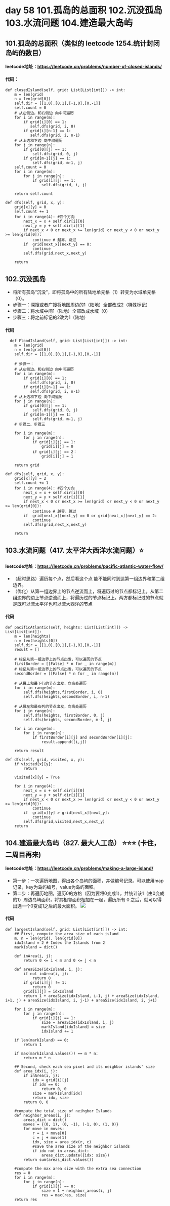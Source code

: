# day 58 101.孤岛的总面积 102.沉没孤岛 103.水流问题 104.建造最大岛屿

## 101.孤岛的总面积（类似的 leetcode 1254.统计封闭岛屿的数目）
#### leetcode地址：https://leetcode.cn/problems/number-of-closed-islands/
#### 代码：
    def closedIsland(self, grid: List[List[int]]) -> int:
        m = len(grid)
        n = len(grid[0])
        self.dir = [[1,0],[0,1],[-1,0],[0,-1]]
        self.count = 0
        # 从左侧边，和右侧边 向中间遍历
        for i in range(m):
            if grid[i][0] == 1:
               self.dfs(grid, i, 0)
            if grid[i][n-1] == 1:
               self.dfs(grid, i, n-1)
        # 从上边和下边 向中间遍历
        for j in range(n):
            if grid[0][j] == 1:
                self.dfs(grid, 0, j)
            if grid[m-1][j] == 1:
                self.dfs(grid, m-1, j)
        self.count = 0
        for i in range(m):
            for j in range(n):
                if grid[i][j] == 1:
                    self.dfs(grid, i, j)
    
        return self.count

    def dfs(self, grid, x, y):
        grid[x][y] = 0
        self.count += 1
        for i in range(4): #四个方向
            next_x = x + self.dir[i][0]
            next_y = y + self.dir[i][1]
            if next_x < 0 or next_x >= len(grid) or next_y < 0 or next_y >= len(grid[0]):
                continue # 越界，跳过
            if  grid[next_x][next_y] == 0:
                continue
            self.dfs(grid,next_x,next_y)   

        return       
## 102.沉没孤岛
- 将所有孤岛“沉没”，即将孤岛中的所有陆地单元格（1）转变为水域单元格（0）。
- 步骤一：深搜或者广搜将地图周边的1（陆地）全部改成2（特殊标记）
- 步骤二：将水域中间1（陆地）全部改成水域（0）
- 步骤三：将之前标记的2改为1（陆地）
#### 代码
      def FloodIsland(self, grid: List[List[int]]) -> int:
        m = len(grid)
        n = len(grid[0])
        self.dir = [[1,0],[0,1],[-1,0],[0,-1]]

        # 步骤一：
        # 从左侧边，和右侧边 向中间遍历
        for i in range(m):
            if grid[i][0] == 1:
               self.dfs(grid, i, 0)
            if grid[i][n-1] == 1:
               self.dfs(grid, i, n-1)
        # 从上边和下边 向中间遍历
        for j in range(n):
            if grid[0][j] == 1:
                self.dfs(grid, 0, j)
            if grid[m-1][j] == 1:
                self.dfs(grid, m-1, j)
        # 步骤二、步骤三

        for i in range(m):
            for j in range(n):
                if grid[i][j] == 1:
                    grid[i][j] = 0
                if grid[i][j] == 2：
                    grid[i][j] = 1
    
        return grid

    def dfs(self, grid, x, y):
        grid[x][y] = 2
        self.count += 1
        for i in range(4): #四个方向
            next_x = x + self.dir[i][0]
            next_y = y + self.dir[i][1]
            if next_x < 0 or next_x >= len(grid) or next_y < 0 or next_y >= len(grid[0]):
                continue # 越界，跳过
            if  grid[next_x][next_y] == 0 or grid[next_x][next_y] == 2:
                continue
            self.dfs(grid,next_x,next_y)   

        return  

## 103.水流问题（417. 太平洋大西洋水流问题）⭐
#### leetcode地址：https://leetcode.cn/problems/pacific-atlantic-water-flow/
- （超时思路）遍历每个点，然后看这个点 能不能同时到达第一组边界和第二组边界。
- （优化）从第一组边界上的节点逆流而上，将遍历过的节点都标记上。从第二组边界的边上节点逆流而上，将遍历过的节点标记上。两方都标记过的节点就是既可以流太平洋也可以流大西洋的节点
#### 代码
    def pacificAtlantic(self, heights: List[List[int]]) -> List[List[int]]:
        m = len(heights)
        n = len(heights[0])
        self.dir = [[1,0],[0,1],[-1,0],[0,-1]]
        result = []

        # 标记从第一组边界上的节点出发，可以遍历的节点
        firstBorder = [[False] * n for _ in range(m)]
        # 标记从第一组边界上的节点出发，可以遍历的节点
        secondBorder = [[False] * n for _ in range(m)]

        # 从最上和最下行的节点出发，向高处遍历
        for i in range(m):
            self.dfs(heights,firstBorder, i, 0)
            self.dfs(heights,secondBorder, i, n-1)

        # 从最左和最右列的节点出发，向高处遍历
        for j in range(n):
            self.dfs(heights, firstBorder, 0, j)
            self.dfs(heights, secondBorder, m-1, j)

        for i in range(m):
            for j in range(n):
                if firstBorder[i][j] and secondBorder[i][j]:
                    result.append([i,j])
        
        return result
    
    def dfs(self, grid, visited, x, y):
        if visited[x][y]:
            return 
        
        visited[x][y] = True

        for i in range(4):
            next_x = x + self.dir[i][0]
            next_y = y + self.dir[i][1]
            if next_x < 0 or next_x >= len(grid) or next_y < 0 or next_y >= len(grid[0]):
                continue 
            if  grid[x][y] > grid[next_x][next_y]:
                continue
            self.dfs(grid,visited,next_x,next_y)   
        return

## 104.建造最大岛屿（827. 最大人工岛） ⭐⭐⭐ (卡住，二周目再来)
#### leetcode地址：https://leetcode.cn/problems/making-a-large-island/
- 第一步：一次遍历地图，得出各个岛屿的面积，并做编号记录。可以使用map记录，key为岛屿编号，value为岛屿面积。
- 第二步：再遍历地图，遍历0的方格（因为要将0变成1），并统计该1（由0变成的1）周边岛屿面积，将其相邻面积相加在一起，遍历所有 0 之后，就可以得出选一个0变成1之后的最大面积。
![](https://code-thinking-1253855093.file.myqcloud.com/pics/20220829105249.png)
#### 代码
    def largestIsland(self, grid: List[List[int]]) -> int:
        ## First, compute the area size of each island
        m, n = len(grid), len(grid[0])
        idxIsland = 2 # Index the Islands from 2
        markIsland = dict()

        def inArea(i, j):
            return 0 <= i < m and 0 <= j < n

        def areaSize(idxIsland, i, j):
            if not inArea(i, j):
                return 0
            if grid[i][j] != 1:
                return 0
            grid[i][j] = idxIsland
            return 1 + areaSize(idxIsland, i-1, j) + areaSize(idxIsland, i+1, j) + areaSize(idxIsland, i, j-1) + areaSize(idxIsland, i, j+1)

        for i in range(m):
            for j in range(n):
                if grid[i][j] == 1:
                    size = areaSize(idxIsland, i, j)
                    markIsland[idxIsland] = size
                    idxIsland += 1

        if len(markIsland) == 0:
            return 1

        if max(markIsland.values()) == m * n:
            return m * n

        ## Second, check each sea pixel and its neighbor islands' size
        def area_idx(i, j):
            if inArea(i, j):
                idx = grid[i][j]
                if idx == 0:
                    return 0, 0 
                size = markIsland[idx]
                return idx, size
            return 0, 0
        
        #compute the total size of neihgbor Islands
        def neighbor_areas(i, j):
            areas_dict = dict()
            moves = {(0, 1), (0, -1), (-1, 0), (1, 0)}
            for move in moves:
                r = i + move[0]
                c = j + move[1]
                idx, size = area_idx(r, c)
                #save the area size of the neighbor islands
                if idx not in areas_dict:
                    areas_dict.update({idx: size})
            return sum(areas_dict.values())

        #compute the max area size with the extra sea connection
        res = 0
        for i in range(m):
            for j in range(n):
                if grid[i][j] == 0:
                    size = 1 + neighbor_areas(i, j)
                    res = max(res, size)
        return res
                    




